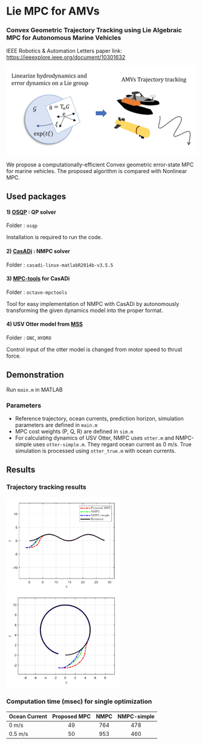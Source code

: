 # Lie MPC for AMVs

### Convex Geometric Trajectory Tracking using Lie Algebraic MPC for Autonomous Marine Vehicles
IEEE Robotics & Automation Letters
paper link: https://ieeexplore.ieee.org/document/10301632

<img src="https://github.com/UMich-CURLY/Lie-MPC-AMVs/blob/main/figures/framework3.jpg" width="600">

We propose a computationally-efficient Convex geometric error-state MPC for marine vehicles. The proposed algorithm is compared with Nonlinear MPC.

## Used packages
#### 1) [OSQP](https://osqp.org/docs/index.html) : QP solver 

Folder : `osqp`

Installation is required to run the code.


#### 2) [CasADi](https://web.casadi.org/get/) : NMPC solver 

Folder : `casadi-linux-matlabR2014b-v3.5.5`


#### 3) [MPC-tools](https://bitbucket.org/rawlings-group/octave-mpctools) for CasADi 

Folder : `octave-mpctools`

Tool for easy implementation of NMPC with CasADi by autonomously transforming the given dynamics model into the proper format.


#### 4) USV Otter model from [MSS](https://github.com/cybergalactic/MSS)

Folder : `GNC`, `HYDRO`

Control input of the otter model is changed from motor speed to thrust force.



## Demonstration
Run `main.m` in MATLAB


### Parameters
* Reference trajectory, ocean currents, prediction horizon, simulation parameters are defined in `main.m`
* MPC cost weights (P, Q, R) are defined in `sim.m`
* For calculating dynamics of USV Otter, NMPC uses `otter.m` and NMPC-simple uses `otter-simple.m`. They regard ocean current as 0 m/s. True simulation is processed using `otter_true.m` with ocean currents.


## Results
### Trajectory tracking results
<p float="left">
<img src="https://github.com/UMich-CURLY/Lie-MPC-AMVs/blob/main/figures/result_1.jpg" width="300">
<img src="https://github.com/UMich-CURLY/Lie-MPC-AMVs/blob/main/figures/result_2.jpg" width="300">
</p>


### Computation time (msec) for single optimization
| Ocean Current         | Proposed MPC | NMPC |  NMPC-simple |
|-----------------|:--------:|:--------:|:-----:|
| 0 m/s      |   49 |   764  | 478 |
| 0.5 m/s    |   50  |   953  | 460 |

